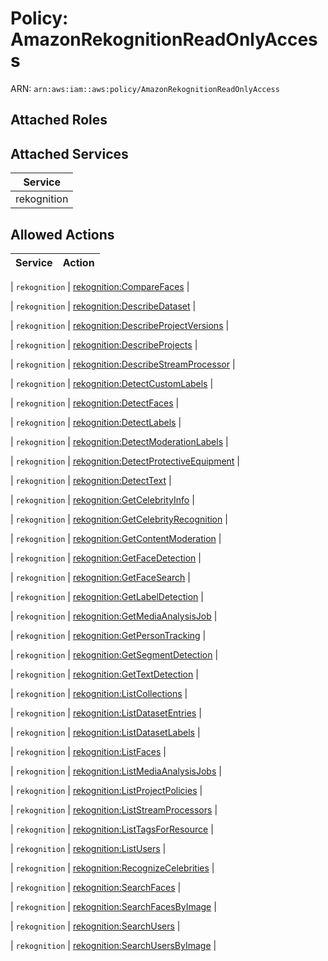 # Policy: AmazonRekognitionReadOnlyAccess

ARN: `arn:aws:iam::aws:policy/AmazonRekognitionReadOnlyAccess`

## Attached Roles

## Attached Services

| Service |
|---------|
| rekognition |

## Allowed Actions

| Service | Action |
|:-------:|--------|

| `rekognition` | [rekognition:CompareFaces](../actions.md#rekognition:comparefaces) |

| `rekognition` | [rekognition:DescribeDataset](../actions.md#rekognition:describedataset) |

| `rekognition` | [rekognition:DescribeProjectVersions](../actions.md#rekognition:describeprojectversions) |

| `rekognition` | [rekognition:DescribeProjects](../actions.md#rekognition:describeprojects) |

| `rekognition` | [rekognition:DescribeStreamProcessor](../actions.md#rekognition:describestreamprocessor) |

| `rekognition` | [rekognition:DetectCustomLabels](../actions.md#rekognition:detectcustomlabels) |

| `rekognition` | [rekognition:DetectFaces](../actions.md#rekognition:detectfaces) |

| `rekognition` | [rekognition:DetectLabels](../actions.md#rekognition:detectlabels) |

| `rekognition` | [rekognition:DetectModerationLabels](../actions.md#rekognition:detectmoderationlabels) |

| `rekognition` | [rekognition:DetectProtectiveEquipment](../actions.md#rekognition:detectprotectiveequipment) |

| `rekognition` | [rekognition:DetectText](../actions.md#rekognition:detecttext) |

| `rekognition` | [rekognition:GetCelebrityInfo](../actions.md#rekognition:getcelebrityinfo) |

| `rekognition` | [rekognition:GetCelebrityRecognition](../actions.md#rekognition:getcelebrityrecognition) |

| `rekognition` | [rekognition:GetContentModeration](../actions.md#rekognition:getcontentmoderation) |

| `rekognition` | [rekognition:GetFaceDetection](../actions.md#rekognition:getfacedetection) |

| `rekognition` | [rekognition:GetFaceSearch](../actions.md#rekognition:getfacesearch) |

| `rekognition` | [rekognition:GetLabelDetection](../actions.md#rekognition:getlabeldetection) |

| `rekognition` | [rekognition:GetMediaAnalysisJob](../actions.md#rekognition:getmediaanalysisjob) |

| `rekognition` | [rekognition:GetPersonTracking](../actions.md#rekognition:getpersontracking) |

| `rekognition` | [rekognition:GetSegmentDetection](../actions.md#rekognition:getsegmentdetection) |

| `rekognition` | [rekognition:GetTextDetection](../actions.md#rekognition:gettextdetection) |

| `rekognition` | [rekognition:ListCollections](../actions.md#rekognition:listcollections) |

| `rekognition` | [rekognition:ListDatasetEntries](../actions.md#rekognition:listdatasetentries) |

| `rekognition` | [rekognition:ListDatasetLabels](../actions.md#rekognition:listdatasetlabels) |

| `rekognition` | [rekognition:ListFaces](../actions.md#rekognition:listfaces) |

| `rekognition` | [rekognition:ListMediaAnalysisJobs](../actions.md#rekognition:listmediaanalysisjobs) |

| `rekognition` | [rekognition:ListProjectPolicies](../actions.md#rekognition:listprojectpolicies) |

| `rekognition` | [rekognition:ListStreamProcessors](../actions.md#rekognition:liststreamprocessors) |

| `rekognition` | [rekognition:ListTagsForResource](../actions.md#rekognition:listtagsforresource) |

| `rekognition` | [rekognition:ListUsers](../actions.md#rekognition:listusers) |

| `rekognition` | [rekognition:RecognizeCelebrities](../actions.md#rekognition:recognizecelebrities) |

| `rekognition` | [rekognition:SearchFaces](../actions.md#rekognition:searchfaces) |

| `rekognition` | [rekognition:SearchFacesByImage](../actions.md#rekognition:searchfacesbyimage) |

| `rekognition` | [rekognition:SearchUsers](../actions.md#rekognition:searchusers) |

| `rekognition` | [rekognition:SearchUsersByImage](../actions.md#rekognition:searchusersbyimage) |
